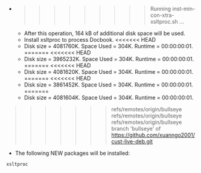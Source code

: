 * >>>>>>>>> Running inst-min-con-xtra-xsltproc.sh ...
  * After this operation, 164 kB of additional disk space will be used.
  * Install xsltproc to process Docbook.
<<<<<<< HEAD
  * Disk size = 4081760K. Space Used = 304K. Runtime = 00:00:00:01.
=======
<<<<<<< HEAD
  * Disk size = 3965232K. Space Used = 304K. Runtime = 00:00:00:01.
=======
<<<<<<< HEAD
  * Disk size = 4081620K. Space Used = 304K. Runtime = 00:00:00:01.
=======
<<<<<<< HEAD
  * Disk size = 3861452K. Space Used = 304K. Runtime = 00:00:00:01.
=======
  * Disk size = 4081604K. Space Used = 304K. Runtime = 00:00:00:01.
>>>>>>> refs/remotes/origin/bullseye
>>>>>>> refs/remotes/origin/bullseye
>>>>>>> refs/remotes/origin/bullseye
>>>>>>> branch 'bullseye' of https://github.com/xuanngo2001/cust-live-deb.git
  * The following NEW packages will be installed:
  ```bash
xsltproc
  ```
